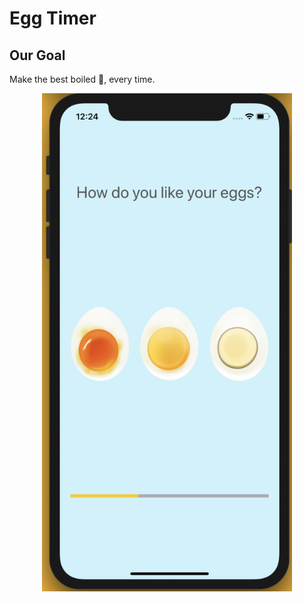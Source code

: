 # Egg Timer

## Our Goal
Make the best boiled 🥚, every time.

<div align="center">
<img src="Documentation/app-screen.png" width="400px"</img>
</div>
